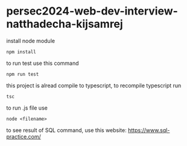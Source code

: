 # persec2024-web-dev-interview-natthadecha-kijsamrej

install node module
```
npm install
```

to run test use this command
```
npm run test
```

this project is alread compile to typescript, to recompile typescript run
```
tsc
```

to run .js file use
```
node <filename>
```

to see result of SQL command, use this website: https://www.sql-practice.com/


